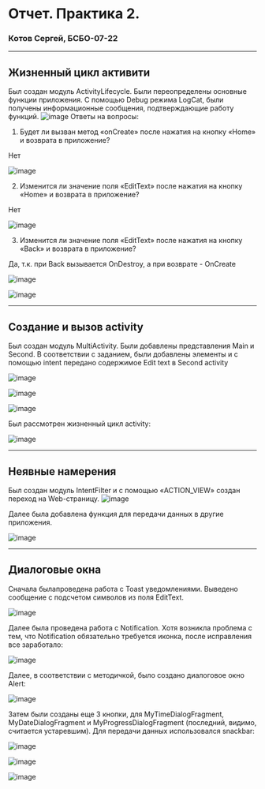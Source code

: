# Отчет. Практика 2.
### Котов Сергей, БСБО-07-22

---
## Жизненный цикл активити

Был создан модуль ActivityLifecycle. Были переопределены основные функции приложения. С помощью Debug режима LogCat, были получены информационные сообщения, подтверждающие работу функций.
![image](https://github.com/user-attachments/assets/2654e5f7-bb2d-4901-9722-a9b088f28e6b)
Ответы на вопросы:

1. Будет ли вызван метод «onCreate» после нажатия на кнопку «Home» и возврата в приложение? 

Нет

![image](https://github.com/user-attachments/assets/b119464a-91ef-46db-bffa-888ac7b812e9)

2. Изменится ли значение поля «EditText» после нажатия на кнопку «Home» и возврата в приложение?

Нет

![image](https://github.com/user-attachments/assets/c2168f2f-ce1f-4096-a57b-b9aebc61d83a)

3. Изменится ли значение поля «EditText» после нажатия на кнопку «Back» и возврата в приложение? 

Да, т.к. при Back вызывается OnDestroy, а при возврате - OnCreate

![image](https://github.com/user-attachments/assets/b4451b12-3193-4da6-9cf5-7499f3367325)

![image](https://github.com/user-attachments/assets/f73e4b34-b14c-459c-903e-fbf8786549e1)

---
## Создание и вызов activity

Был создан модуль MultiActivity. Были добавлены представления Main и Second. В соответствии с заданием, были добавлены элементы и с помощью intent передано содержимое Edit text в Second activity

![image](https://github.com/user-attachments/assets/7b52e1ba-5147-4c80-8a0c-f5971b0103be)

![image](https://github.com/user-attachments/assets/f1b11074-631d-41db-81ea-3b97ec480be2)

![image](https://github.com/user-attachments/assets/175f8a5b-a4da-4926-8ae3-1a1167675e3a)

Был рассмотрен жизненный цикл activity:

![image](https://github.com/user-attachments/assets/22f92889-fa95-456d-a6a6-e9f61e17d9f9)

---
## Неявные намерения

Был создан модуль IntentFilter и с помощью «ACTION_VIEW» создан переход на Web-страницу.
![image](https://github.com/user-attachments/assets/b144fc79-f94b-47df-85a5-8486cd15ea21)

Далее была добавлена функция для передачи данных в другие приложения.

![image](https://github.com/user-attachments/assets/7471bbb5-cc54-4e97-ac8d-d439679c9490)


---
## Диалоговые окна

Сначала былапроведена работа с Toast уведомлениями. Выведено сообщение с подсчетом символов из поля EditText.

![image](https://github.com/user-attachments/assets/9c920862-c21b-475a-847d-ce36da6d16a9)

Далее была проведена работа с Notification. Хотя возникла проблема с тем, что Notification обязательно требуется иконка, после исправления все заработало:

![image](https://github.com/user-attachments/assets/a5d34816-364d-4073-a229-fa15962f55c7)

Далее, в соответствии с методичкой, было создано диалоговое окно Alert:

![image](https://github.com/user-attachments/assets/aebe497e-1807-4be6-804a-6367c2515bd0)

Затем были созданы еще 3 кнопки, для MyTimeDialogFragment, MyDateDialogFragment и MyProgressDialogFragment (последний, видимо, считается устаревшим). Для передачи данных использовался snackbar:

![image](https://github.com/user-attachments/assets/b36ed8ee-1d96-45b9-a425-5d8eb23ad5dc)

![image](https://github.com/user-attachments/assets/d32d6d6f-441e-48dd-ba7a-c065ec42dcea)

![image](https://github.com/user-attachments/assets/927ecf9a-63f9-4be2-913f-edb39c01faf5)
